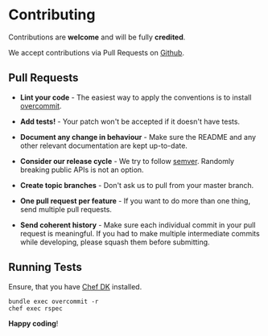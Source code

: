 # Contributing

Contributions are **welcome** and will be fully **credited**.

We accept contributions via Pull Requests on [Github][1].

## Pull Requests

- **Lint your code** - The easiest way to apply the conventions is to install
  [overcommit][2].

- **Add tests!** - Your patch won't be accepted if it doesn't have tests.

- **Document any change in behaviour** - Make sure the README and any other
  relevant documentation are kept up-to-date.

- **Consider our release cycle** - We try to follow [semver][3]. Randomly
  breaking public APIs is not an option.

- **Create topic branches** - Don't ask us to pull from your master branch.

- **One pull request per feature** - If you want to do more than one thing,
  send multiple pull requests.

- **Send coherent history** - Make sure each individual commit in your pull
  request is meaningful. If you had to make multiple intermediate commits while
  developing, please squash them before submitting.

## Running Tests

Ensure, that you have [Chef DK][4] installed.

```
bundle exec overcommit -r
chef exec rspec
```

**Happy coding**!

[1]: https://github.com/ajgon/opsworks_ruby
[2]: https://github.com/brigade/overcommit
[3]: http://semver.org
[4]: https://downloads.chef.io/chef-dk/
